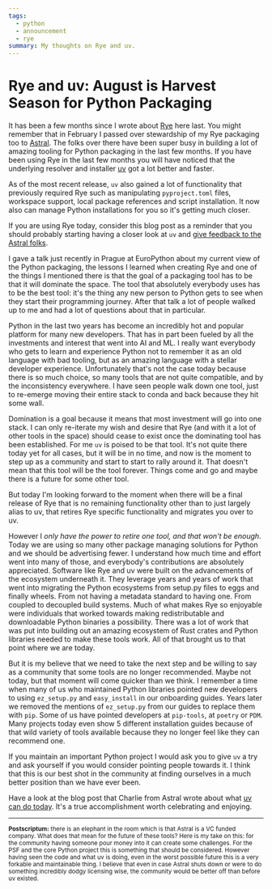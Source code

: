 ```yaml
---
tags:
  - python
  - announcement
  - rye
summary: My thoughts on Rye and uv.
---
```


# Rye and uv: August is Harvest Season for Python Packaging

It has been a few months since I wrote about [Rye](https://rye.astral.sh/) here last.  You might remember that in
February I passed over stewardship of my Rye packaging too to [Astral](https://astral.sh/).  The folks over there have been super busy in
building a lot of amazing tooling for Python packaging in the last few
months.  If you have been using Rye in the last few months you will have
noticed that the underlying resolver and installer [uv](https://docs.astral.sh/uv/) got a lot better and faster.

As of the most recent release, `uv` also gained a lot of functionality that
previously required Rye such as manipulating `pyproject.toml` files,
workspace support, local package references and script installation.  It
now also can manage Python installations for you so it's getting much
closer.

If you are using Rye today, consider this blog post as a reminder that you
should probably starting having a closer look at `uv` and [give feedback to
the Astral folks](https://github.com/astral-sh/rye/discussions/1342).

I gave a talk just recently in Prague at EuroPython about my current view
of the Python packaging, the lessons I learned when creating Rye and one
of the things I mentioned there is that the goal of a packaging tool has
to be that it will dominate the space.  The tool that absolutely everybody
uses has to be the best tool: it's the thing any new person to Python gets
to see when they start their programming journey.  After that talk a lot
of people walked up to me and had a lot of questions about that in
particular.

Python in the last two years has become an incredibly hot and popular
platform for many new developers.  That has in part been fueled by all the
investments and interest that went into AI and ML.  I really want
everybody who gets to learn and experience Python not to remember it as an
old language with bad tooling, but as an amazing language with a stellar
developer experience.  Unfortunately that's not the case today because
there is so much choice, so many tools that are not quite compatible, and
by the inconsistency everywhere.  I have seen people walk down one tool,
just to re-emerge moving their entire stack to conda and back because they
hit some wall.

Domination is a goal because it means that most investment will go into
one stack.  I can only re-iterate my wish and desire that Rye (and with it
a lot of other tools in the space) should cease to exist once the
dominating tool has been established.  For me `uv` is poised to be that
tool.  It's not quite there today yet for all cases, but it will be in no
time, and now is the moment to step up as a community and start to start
to rally around it.  That doesn't mean that this tool will be the tool
forever.  Things come and go and maybe there is a future for some other
tool.

But today I'm looking forward to the moment when there will be a final
release of Rye that is no remaining functionality other than to just
largely alias to uv, that retires Rye specific functionality and migrates
you over to uv.

However I *only have the power to retire one tool, and that won't be
enough*.  Today we are using so many other package managing solutions for
Python and we should be advertising fewer.  I understand how much time and
effort went into many of those, and everybody's contributions are
absolutely appreciated.  Software like Rye and uv were built on the
advancements of the ecosystem underneath it.  They leverage years and
years of work that went into migrating the Python ecosystems from setup.py
files to eggs and finally wheels.  From not having a metadata standard to
having one.  From coupled to decoupled build systems.  Much of what makes
Rye so enjoyable were individuals that worked towards making
redistributable and downloadable Python binaries a possibility.  There was
a lot of work that was put into building out an amazing ecosystem of Rust
crates and Python libraries needed to make these tools work.  All of that
brought us to that point where we are today.

But it is my believe that we need to take the next step and be willing to
say as a community that some tools are no longer recommended.  Maybe not
today, but that moment will come quicker than we think.  I remember a time
when many of us who maintained Python libraries pointed new developers to
using `ez_setup.py` and `easy_install` in our onboarding guides.  Years
later we removed the mentions of `ez_setup.py` from our guides to replace
them with `pip`.  Some of us have pointed developers at `pip-tools`, at
`poetry` or `PDM`.  Many projects today even show 5 different installation
guides because of that wild variety of tools available because they no
longer feel like they can recommend one.

If you maintain an important Python project I would ask you to give `uv` a
try and ask yourself if you would consider pointing people towards it.  I
think that this is our best shot in the community at finding ourselves in
a much better position than we have ever been.

Have a look at the blog post that Charlie from Astral wrote about what [uv
can do today](https://astral.sh/blog/uv-unified-python-packaging).
It's a true accomplishment worth celebrating and enjoying.

---

<small>**Postscriptum:** there is an elephant in the room which is that Astral is a
VC funded company.  What does that mean for the future of these tools?
Here is my take on this: for the community having someone pour money into
it can create some challenges.  For the PSF and the core Python project
this is something that should be considered.  However having seen the code
and what uv is doing, even in the worst possible future this is a very
forkable and maintainable thing.  I believe that even in case Astral shuts
down or were to do something incredibly dodgy licensing wise, the
community would be better off than before uv existed.

</small>
